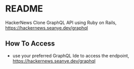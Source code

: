 # README

HackerNews Clone GraphQL API using Ruby on Rails, https://hackernews.seanye.dev/graphql

## How To Access

- use your preferred GraphQL Ide to access the endpoint, https://hackernews.seanye.dev/graphql

